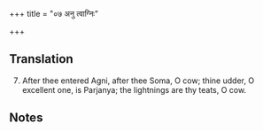 +++
title = "०७ अनु त्वाग्निः"

+++
## Translation
7. After thee entered Agni, after thee Soma, O cow; thine udder, O  
excellent one, is Parjanya; the lightnings are thy teats, O cow.

## Notes

